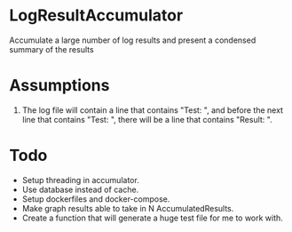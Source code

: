 # LogResultAccumulator
Accumulate a large number of log results and present a condensed summary of the results

# Assumptions
1. The log file will contain a line that contains "Test: ", and before the next line that contains "Test: ", there will be a line that contains "Result: ".

# Todo
- Setup threading in accumulator.
- Use database instead of cache.
- Setup dockerfiles and docker-compose.
- Make graph results able to take in N AccumulatedResults.
- Create a function that will generate a huge test file for me to work with.
